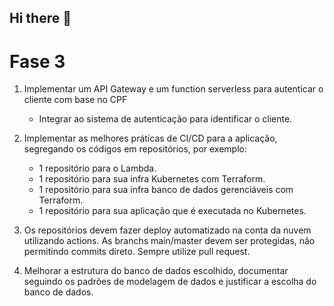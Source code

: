 ## Hi there 👋


# Fase 3

1. Implementar um API Gateway e um function serverless para autenticar o cliente com base no CPF
    - Integrar ao sistema de autenticação para identificar o cliente.

2. Implementar as melhores práticas de CI/CD para a aplicação, segregando os códigos em repositórios, por exemplo:
    - 1 repositório para o Lambda.
    - 1 repositório para sua infra Kubernetes com Terraform.
    - 1 repositório para sua infra banco de dados gerenciáveis com Terraform.
    - 1 repositório para sua aplicação que é executada no Kubernetes.

3. Os repositórios devem fazer deploy automatizado na conta da nuvem utilizando actions. As branchs main/master devem ser protegidas, não permitindo commits direto. Sempre utilize pull request.

4. Melhorar a estrutura do banco de dados escolhido, documentar seguindo os padrões de modelagem de dados e justificar a escolha do banco de dados.
